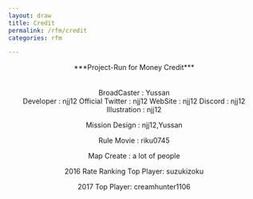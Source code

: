 ```yaml
---
layout: draw
title: Credit
permalink: /rfm/credit 
categories: rfm 

---
```


<div style="text-align: center;">
***Project-Run for Money Credit***
</div><br><br>

<div style="text-align: center;">
BroadCaster : Yussan<br>
Developer : njj12
Official Twitter : njj12
WebSite : njj12
Discord : njj12
Illustration : njj12

Mission Design : njj12,Yussan

Rule Movie : riku0745

Map Create : a lot of people

2016 Rate Ranking Top Player: suzukizoku

2017 Top Player: creamhunter1106
</div>
